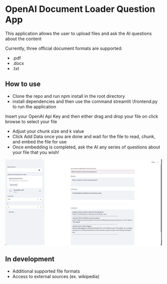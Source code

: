 # OpenAI Document Loader Question App

This application allows the user to upload files and ask the AI questions about the content 

Currently, three official document formats are supported:

- .pdf
- .docx
- .txt

## How to use

- Clone the repo and run npm install in the root directory
- install dependencies and then use the command streamlit \frontend.py to run the application

Insert your OpenAI Api Key and then either drag and drop your file on click browse to select your file

- Adjust your chunk size and k value 
- Click Add Data once you are done and wait for the file to read, chunk, and embed the file for use
- Once embedding is completed, ask the AI any series of questions about your file that you wish!

![Alt text](Assets/questionAppScreenshot.png 'Questions about the Hobbit')


## In development

- Additional supported file formats
- Access to external sources (ex. wikipedia)
